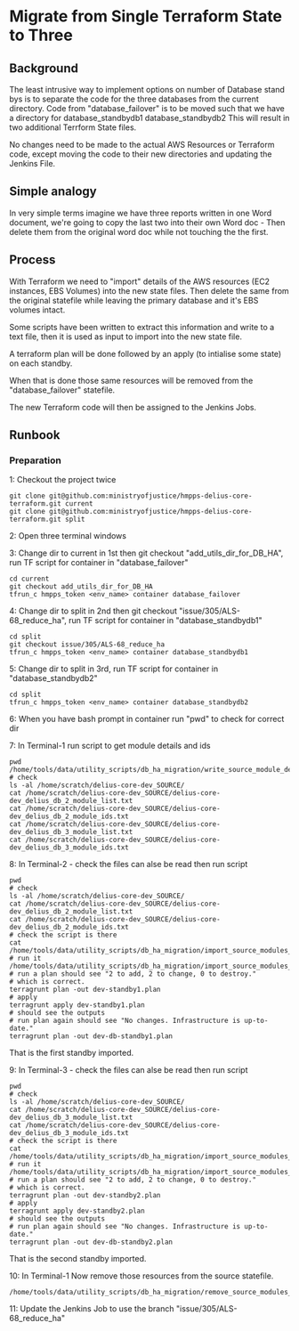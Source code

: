 # Migrate from Single Terraform State to Three

## Background

The least intrusive way to implement options on number of Database stand bys is
to separate the code for the three databases from the current directory.
Code from "database_failover" is to be moved such that we have a directory for
database_standbydb1
database_standbydb2
This will result in two additional Terrform State files.

No changes need to be made to the actual AWS Resources or Terraform code, except moving the code to their new directories and updating the Jenkins File.

## Simple analogy

In very simple terms imagine we have three reports written in one Word document, we're going to copy the last two into their own Word doc - Then delete them from the original word doc while not touching the the first.

## Process

With Terraform we need to "import" details of the AWS resources (EC2 instances, EBS Volumes) into the new state files.
Then delete the same from the original statefile while leaving the primary database and it's EBS volumes intact.

Some scripts have been written to extract this information and write to a text file, then it is used as input to import into the new state file.

A terraform plan will be done followed by an apply (to intialise some state) on each standby.

When that is done those same resources will be removed from the "database_failover" statefile.

The new Terraform code will then be assigned to the Jenkins Jobs.

## Runbook

### Preparation

1: Checkout the project twice

```
git clone git@github.com:ministryofjustice/hmpps-delius-core-terraform.git current
git clone git@github.com:ministryofjustice/hmpps-delius-core-terraform.git split
```
2: Open three terminal windows

3: Change dir to current in 1st then git checkout "add_utils_dir_for_DB_HA", run TF script for container in "database_failover"
```
cd current
git checkout add_utils_dir_for_DB_HA
tfrun_c hmpps_token <env_name> container database_failover
```

4: Change dir to split in 2nd then git checkout "issue/305/ALS-68_reduce_ha", run TF script for container in "database_standbydb1"
```
cd split
git checkout issue/305/ALS-68_reduce_ha
tfrun_c hmpps_token <env_name> container database_standbydb1
```

5: Change dir to split in 3rd, run TF script for container in "database_standbydb2"
```
cd split
tfrun_c hmpps_token <env_name> container database_standbydb2
```

6: When you have bash prompt in container run "pwd" to check for correct dir

7: In Terminal-1 run script to get module details and ids
```
pwd
/home/tools/data/utility_scripts/db_ha_migration/write_source_module_details.sh
# check
ls -al /home/scratch/delius-core-dev_SOURCE/
cat /home/scratch/delius-core-dev_SOURCE/delius-core-dev_delius_db_2_module_list.txt
cat /home/scratch/delius-core-dev_SOURCE/delius-core-dev_delius_db_2_module_ids.txt
cat /home/scratch/delius-core-dev_SOURCE/delius-core-dev_delius_db_3_module_list.txt
cat /home/scratch/delius-core-dev_SOURCE/delius-core-dev_delius_db_3_module_ids.txt
```

8: In Terminal-2  - check the files can alse be read then run script
```
pwd
# check
ls -al /home/scratch/delius-core-dev_SOURCE/
cat /home/scratch/delius-core-dev_SOURCE/delius-core-dev_delius_db_2_module_list.txt
cat /home/scratch/delius-core-dev_SOURCE/delius-core-dev_delius_db_2_module_ids.txt
# check the script is there
cat /home/tools/data/utility_scripts/db_ha_migration/import_source_modules_to_new_state.sh
# run it
/home/tools/data/utility_scripts/db_ha_migration/import_source_modules_to_new_state.sh
# run a plan should see "2 to add, 2 to change, 0 to destroy."
# which is correct.
terragrunt plan -out dev-standby1.plan
# apply
terragrunt apply dev-standby1.plan
# should see the outputs
# run plan again should see "No changes. Infrastructure is up-to-date."
terragrunt plan -out dev-db-standby1.plan
```
That is the first standby imported.

9: In Terminal-3  - check the files can alse be read then run script
```
pwd
# check
ls -al /home/scratch/delius-core-dev_SOURCE/
cat /home/scratch/delius-core-dev_SOURCE/delius-core-dev_delius_db_3_module_list.txt
cat /home/scratch/delius-core-dev_SOURCE/delius-core-dev_delius_db_3_module_ids.txt
# check the script is there
cat /home/tools/data/utility_scripts/db_ha_migration/import_source_modules_to_new_state.sh
# run it
/home/tools/data/utility_scripts/db_ha_migration/import_source_modules_to_new_state.sh
# run a plan should see "2 to add, 2 to change, 0 to destroy."
# which is correct.
terragrunt plan -out dev-standby2.plan
# apply
terragrunt apply dev-standby2.plan
# should see the outputs
# run plan again should see "No changes. Infrastructure is up-to-date."
terragrunt plan -out dev-db-standby2.plan
```
That is the second standby imported.

10: In Terminal-1 Now remove those resources from the source statefile.
```
/home/tools/data/utility_scripts/db_ha_migration/remove_source_modules_from_source_state.sh
```

11: Update the Jenkins Job to use the branch "issue/305/ALS-68_reduce_ha"
